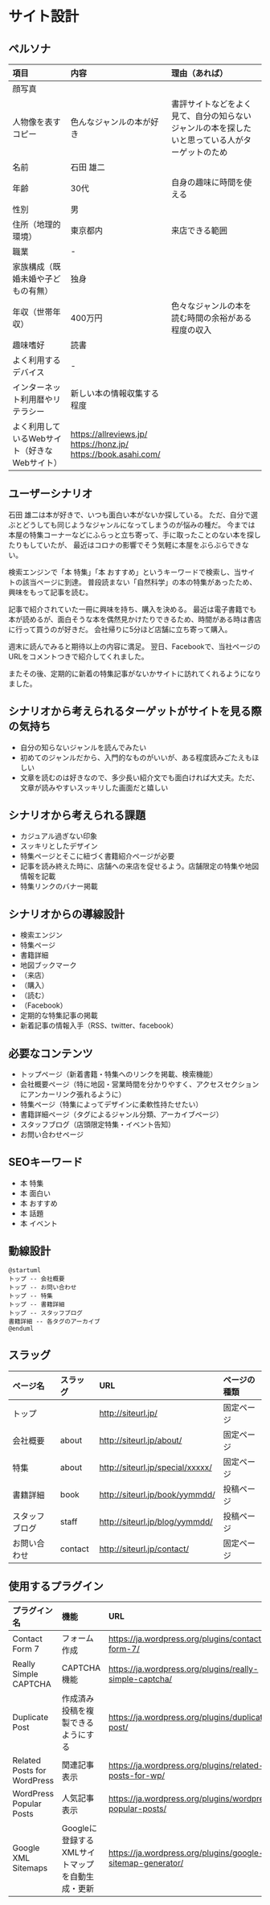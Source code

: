# サイト設計

## ペルソナ
| 項目 | 内容 | 理由（あれば） |
| :-- | :-- | :-- |
| 顔写真 |  |  |
| 人物像を表すコピー | 色んなジャンルの本が好き | 書評サイトなどをよく見て、自分の知らないジャンルの本を探したいと思っている人がターゲットのため |
| 名前 | 石田 雄二 |  |
| 年齢 | 30代 | 自身の趣味に時間を使える |
| 性別 | 男 |  |
| 住所（地理的環境） | 東京都内 | 来店できる範囲 |
| 職業 | - |  |
| 家族構成（既婚未婚や子どもの有無） | 独身 |  |
| 年収（世帯年収） | 400万円 | 色々なジャンルの本を読む時間の余裕がある程度の収入 |
| 趣味嗜好 | 読書 |  |
| よく利用するデバイス | - |  |
| インターネット利用暦やリテラシー | 新しい本の情報収集する程度 |  |
| よく利用しているWebサイト（好きなWebサイト） | https://allreviews.jp/<br>https://honz.jp/<br>https://book.asahi.com/ |  |

## ユーザーシナリオ
石田 雄二は本が好きで、いつも面白い本がないか探している。
ただ、自分で選ぶとどうしても同じようなジャンルになってしまうのが悩みの種だ。
今までは本屋の特集コーナーなどにふらっと立ち寄って、手に取ったことのない本を探したりもしていたが、
最近はコロナの影響でそう気軽に本屋をぶらぶらできない。

検索エンジンで「本 特集」「本 おすすめ」というキーワードで検索し、当サイトの該当ページに到達。
普段読まない「自然科学」の本の特集があったため、興味をもって記事を読む。

記事で紹介されていた一冊に興味を持ち、購入を決める。
最近は電子書籍でも本が読めるが、面白そうな本を偶然見かけたりできるため、時間がある時は書店に行って買うのが好きだ。
会社帰りに5分ほど店舗に立ち寄って購入。

週末に読んでみると期待以上の内容に満足。
翌日、Facebookで、当社ページのURLをコメントつきで紹介してくれました。

またその後、定期的に新着の特集記事がないかサイトに訪れてくれるようになりました。

## シナリオから考えられるターゲットがサイトを見る際の気持ち
- 自分の知らないジャンルを読んでみたい
- 初めてのジャンルだから、入門的なものがいいが、ある程度読みごたえもほしい
- 文章を読むのは好きなので、多少長い紹介文でも面白ければ大丈夫。ただ、文章が読みやすいスッキリした画面だと嬉しい

## シナリオから考えられる課題
- カジュアル過ぎない印象
- スッキリとしたデザイン
- 特集ページとそこに紐づく書籍紹介ページが必要
- 記事を読み終えた時に、店舗への来店を促せるよう。店舗限定の特集や地図情報を記載
- 特集リンクのバナー掲載

## シナリオからの導線設計
- 検索エンジン
- 特集ページ
- 書籍詳細
- 地図ブックマーク
- （来店）
- （購入）
- （読む）
- （Facebook）
- 定期的な特集記事の掲載
- 新着記事の情報入手（RSS、twitter、facebook）

## 必要なコンテンツ
- トップページ（新着書籍・特集へのリンクを掲載、検索機能）
- 会社概要ページ（特に地図・営業時間を分かりやすく、アクセスセクションにアンカーリンク張れるように）
- 特集ページ（特集によってデザインに柔軟性持たせたい）
- 書籍詳細ページ（タグによるジャンル分類、アーカイブページ）
- スタッフブログ（店頭限定特集・イベント告知）
- お問い合わせページ

## SEOキーワード
- 本 特集
- 本 面白い
- 本 おすすめ
- 本 話題
- 本 イベント

## 動線設計
```puml
@startuml
トップ -- 会社概要
トップ -- お問い合わせ
トップ -- 特集
トップ -- 書籍詳細
トップ -- スタッフブログ
書籍詳細 -- 各タグのアーカイブ
@enduml
```

## スラッグ
| ページ名 | スラッグ |	URL | ページの種類 |
| :--- | :--- | :--- | :--- |
| トップ |  | http://siteurl.jp/ | 固定ページ |
| 会社概要 | about | http://siteurl.jp/about/ | 固定ページ |
| 特集 | about | http://siteurl.jp/special/xxxxx/ | 固定ページ |
| 書籍詳細 | book | http://siteurl.jp/book/yymmdd/ | 投稿ページ |
| スタッフブログ | staff | http://siteurl.jp/blog/yymmdd/ | 投稿ページ |
| お問い合わせ | contact | http://siteurl.jp/contact/ | 固定ページ |

## 使用するプラグイン
| プラグイン名 | 機能 | URL |
| :--- | :--- | :--- |
| Contact Form 7 | フォーム作成 | https://ja.wordpress.org/plugins/contact-form-7/ |
| Really Simple CAPTCHA | CAPTCHA機能 | https://ja.wordpress.org/plugins/really-simple-captcha/ |
| Duplicate Post | 作成済み投稿を複製できるようにする | https://ja.wordpress.org/plugins/duplicate-post/ |
| Related Posts for WordPress | 関連記事表示 | https://ja.wordpress.org/plugins/related-posts-for-wp/ |
| WordPress Popular Posts | 人気記事表示 | https://ja.wordpress.org/plugins/wordpress-popular-posts/ |
| Google XML Sitemaps | Googleに登録するXMLサイトマップを自動生成・更新 | https://ja.wordpress.org/plugins/google-sitemap-generator/ |

